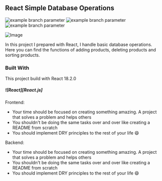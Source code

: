 ## React Simple Database Operations

![example branch parameter](https://badgen.net/badge/React/18.2.0/blue)
![example branch parameter](https://badgen.net/badge/icon/v8.19.2?icon=npm&label)
![example branch parameter](https://badgen.net/badge/PRs/welcome/green)

![Image](https://products.vadi.info/screenshot.jpg)

In this project I prepared with React, I handle basic database operations. Here you can find the functions of adding products, deleting products and sorting products.

### Built With
This project build with React 18.2.0
##### ![React][React.js]

Frontend:
* Your time should be focused on creating something amazing. A project that solves a problem and helps others
* You shouldn't be doing the same tasks over and over like creating a README from scratch
* You should implement DRY principles to the rest of your life :smile:

Backend:
* Your time should be focused on creating something amazing. A project that solves a problem and helps others
* You shouldn't be doing the same tasks over and over like creating a README from scratch
* You should implement DRY principles to the rest of your life :smile:
